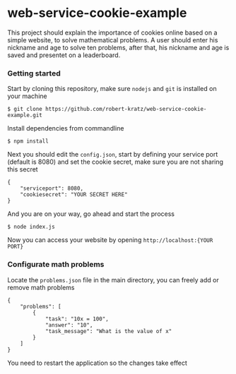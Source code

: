 # web-service-cookie-example

This project should explain the importance of cookies online based on a simple website, to solve mathematical problems. A user should enter his nickname and age to solve ten problems, after that, his nickname and age is saved and presentet on a leaderboard.

### Getting started

Start by cloning this repository, make sure `nodejs` and `git` is installed on your machine

```
$ git clone https://github.com/robert-kratz/web-service-cookie-example.git
```

Install dependencies from commandline

```
$ npm install
```

Next you should edit the `config.json`, start by defining your service port (default is 8080) and set the cookie secret, make sure you are not sharing this secret

```
{
    "serviceport": 8080,
    "cookiesecret": "YOUR SECRET HERE"
}
```
And you are on your way, go ahead and start the process

```
$ node index.js
```

Now you can access your website by opening `http://localhost:{YOUR PORT}`

### Configurate math problems

Locate the `problems.json` file in the main directory, you can freely add or remove math problems

```
{
    "problems": [
        {
            "task": "10x = 100",
            "answer": "10",
            "task_message": "What is the value of x"
        }
    ]
}
```

You need to restart the application so the changes take effect